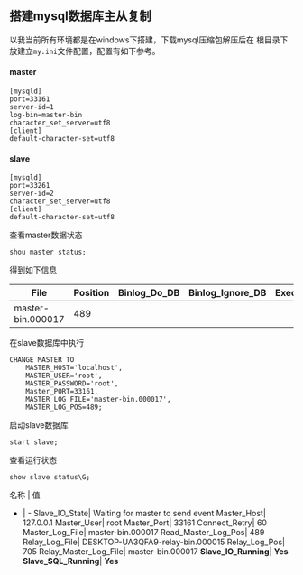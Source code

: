 ## 搭建mysql数据库主从复制
以我当前所有环境都是在windows下搭建，下载mysql压缩包解压后在
根目录下放建立`my.ini`文件配置，配置有如下参考。
#### master
```
[mysqld]
port=33161
server-id=1
log-bin=master-bin
character_set_server=utf8
[client]
default-character-set=utf8
```
#### slave
```
[mysqld]
port=33261
server-id=2
character_set_server=utf8
[client]
default-character-set=utf8
```
查看master数据状态
```
shou master status;
```
得到如下信息

|File |Position|Binlog_Do_DB|Binlog_Ignore_DB|Executed_Gtid_Set
|- | - | - | - | -
|master-bin.000017  | 489 

在slave数据库中执行
```
CHANGE MASTER TO
    MASTER_HOST='localhost',
    MASTER_USER='root',
    MASTER_PASSWORD='root',
    Master_PORT=33161,
    MASTER_LOG_FILE='master-bin.000017',
    MASTER_LOG_POS=489;
```
启动slave数据库
```
start slave;
```
查看运行状态
```
show slave status\G;
```
名称 | 值
- | -
Slave_IO_State| Waiting for master to send event
                  Master_Host| 127.0.0.1
                  Master_User| root
                  Master_Port| 33161
                Connect_Retry| 60
              Master_Log_File| master-bin.000017
          Read_Master_Log_Pos| 489
               Relay_Log_File| DESKTOP-UA3QFA9-relay-bin.000015
                Relay_Log_Pos| 705
        Relay_Master_Log_File| master-bin.000017
             **Slave_IO_Running**| **Yes**
            **Slave_SQL_Running**| **Yes**
             


